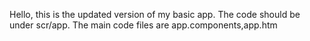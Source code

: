  Hello, this is the updated version of my basic app. The code should be under scr/app. The main code files are app.components,app.htm
